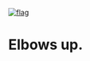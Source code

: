 
[![flag](https://github.com/user-attachments/assets/cc374372-1558-45c4-848a-76a7169151ab)](/README_cdn.md)

# Elbows up.
